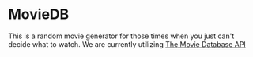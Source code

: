 # MovieDB

This is a random movie generator for those times when you just can't decide what to watch. We are currently utilizing [The Movie Database API](https://www.themoviedb.org/?language=en-US)
